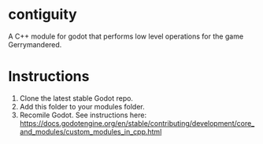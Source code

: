 # contiguity
A C++ module for godot that performs low level operations for the game Gerrymandered.

# Instructions

1. Clone the latest stable Godot repo.
2. Add this folder to your modules folder.
3. Recomile Godot. See instructions here: https://docs.godotengine.org/en/stable/contributing/development/core_and_modules/custom_modules_in_cpp.html
